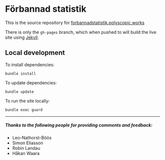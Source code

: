 Förbannad statistik
===================

This is the source repository for [forbannadstatistik.polyscopic.works](https://forbannadstatistik.polyscopic.works/)

There is only the `gh-pages` branch, which when pushed to will build the live site using [Jekyll](http://jekyllrb.com/).

Local development
-----------------

To install dependencies:

    bundle install

To update dependencies:

    bundle update

To run the site locally:

    bundle exec guard

---

##### Thanks to the following people for providing comments and feedback:

* Leo-Nathorst-Böös
* Simon Eliasson
* Robin Landau
* Håkan Waara
